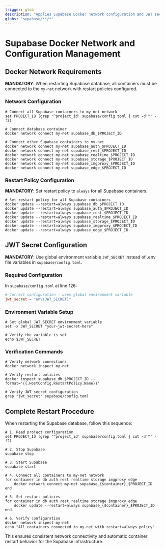 ```yaml
---
trigger: glob
description: "Applies Supabase Docker network configuration and JWT secret handling for Supabase-related files"
globs: "supabase/**/*"
---
```


# Supabase Docker Network and Configuration Management

## Docker Network Requirements

**MANDATORY**: When restarting Supabase database, all containers must be connected to the `my-net` network with restart policies configured.

### Network Configuration

```fish
# Connect all Supabase containers to my-net network
set PROJECT_ID (grep '^project_id' supabase/config.toml | cut -d'"' -f2)

# Connect database container
docker network connect my-net supabase_db_$PROJECT_ID

# Connect other Supabase containers to my-net
docker network connect my-net supabase_auth_$PROJECT_ID
docker network connect my-net supabase_rest_$PROJECT_ID
docker network connect my-net supabase_realtime_$PROJECT_ID
docker network connect my-net supabase_storage_$PROJECT_ID
docker network connect my-net supabase_imgproxy_$PROJECT_ID
docker network connect my-net supabase_edge_$PROJECT_ID
```

### Restart Policy Configuration

**MANDATORY**: Set restart policy to `always` for all Supabase containers.

```fish
# Set restart policy for all Supabase containers
docker update --restart=always supabase_db_$PROJECT_ID
docker update --restart=always supabase_auth_$PROJECT_ID
docker update --restart=always supabase_rest_$PROJECT_ID
docker update --restart=always supabase_realtime_$PROJECT_ID
docker update --restart=always supabase_storage_$PROJECT_ID
docker update --restart=always supabase_imgproxy_$PROJECT_ID
docker update --restart=always supabase_edge_$PROJECT_ID
```

## JWT Secret Configuration

**MANDATORY**: Use global environment variable `JWT_SECRET` instead of .env file variables in `supabase/config.toml`.

### Required Configuration

In `supabase/config.toml` at line 126:

```toml
# Correct configuration - uses global environment variable
jwt_secret = "env(JWT_SECRET)"
```

### Environment Variable Setup

```fish
# Set global JWT_SECRET environment variable
set -x JWT_SECRET "your-jwt-secret-here"

# Verify the variable is set
echo $JWT_SECRET
```

### Verification Commands

```fish
# Verify network connections
docker network inspect my-net

# Verify restart policies
docker inspect supabase_db_$PROJECT_ID --format='{{.HostConfig.RestartPolicy.Name}}'

# Verify JWT secret configuration
grep "jwt_secret" supabase/config.toml
```

## Complete Restart Procedure

When restarting the Supabase database, follow this sequence:

```fish
# 1. Read project configuration
set PROJECT_ID (grep '^project_id' supabase/config.toml | cut -d'"' -f2)

# 2. Stop Supabase
supabase stop

# 3. Start Supabase
supabase start

# 4. Connect all containers to my-net network
for container in db auth rest realtime storage imgproxy edge
    docker network connect my-net supabase_{$container}_$PROJECT_ID
end

# 5. Set restart policies
for container in db auth rest realtime storage imgproxy edge
    docker update --restart=always supabase_{$container}_$PROJECT_ID
end

# 6. Verify configuration
docker network inspect my-net
echo "All containers connected to my-net with restart=always policy"
```

This ensures consistent network connectivity and automatic container restart behavior for the Supabase infrastructure.